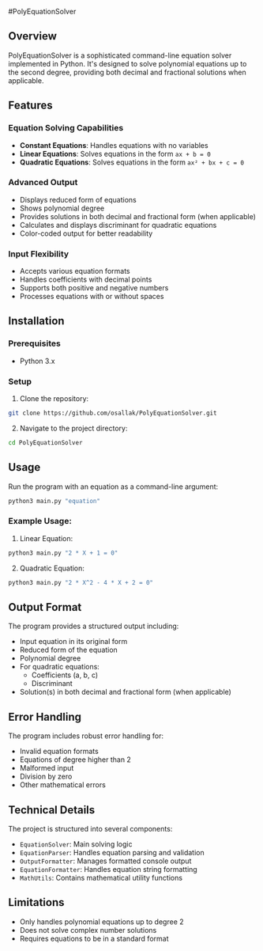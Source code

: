 #PolyEquationSolver 

## Overview
PolyEquationSolver is a sophisticated command-line equation solver implemented in Python. It's designed to solve polynomial equations up to the second degree, providing both decimal and fractional solutions when applicable.

## Features

### Equation Solving Capabilities
- **Constant Equations**: Handles equations with no variables
- **Linear Equations**: Solves equations in the form `ax + b = 0`
- **Quadratic Equations**: Solves equations in the form `ax² + bx + c = 0`

### Advanced Output
- Displays reduced form of equations
- Shows polynomial degree
- Provides solutions in both decimal and fractional form (when applicable)
- Calculates and displays discriminant for quadratic equations
- Color-coded output for better readability

### Input Flexibility
- Accepts various equation formats
- Handles coefficients with decimal points
- Supports both positive and negative numbers
- Processes equations with or without spaces

## Installation

### Prerequisites
- Python 3.x

### Setup
1. Clone the repository:

```bash
git clone https://github.com/osallak/PolyEquationSolver.git
```

2. Navigate to the project directory:

```bash
cd PolyEquationSolver 
```

## Usage

Run the program with an equation as a command-line argument:

```bash
python3 main.py "equation"
```

### Example Usage:

1. Linear Equation:

```bash
python3 main.py "2 * X + 1 = 0"
```

2. Quadratic Equation:

```bash
python3 main.py "2 * X^2 - 4 * X + 2 = 0"
```

## Output Format

The program provides a structured output including:
- Input equation in its original form
- Reduced form of the equation
- Polynomial degree
- For quadratic equations:
  - Coefficients (a, b, c)
  - Discriminant
- Solution(s) in both decimal and fractional form (when applicable)

## Error Handling

The program includes robust error handling for:
- Invalid equation formats
- Equations of degree higher than 2
- Malformed input
- Division by zero
- Other mathematical errors

## Technical Details

The project is structured into several components:
- `EquationSolver`: Main solving logic
- `EquationParser`: Handles equation parsing and validation
- `OutputFormatter`: Manages formatted console output
- `EquationFormatter`: Handles equation string formatting
- `MathUtils`: Contains mathematical utility functions

## Limitations

- Only handles polynomial equations up to degree 2
- Does not solve complex number solutions
- Requires equations to be in a standard format
